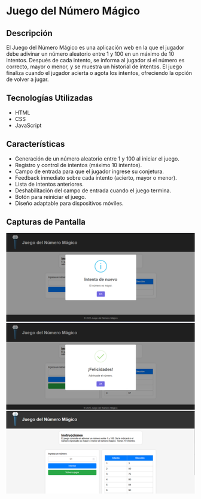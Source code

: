 # Juego del Número Mágico

## Descripción
El Juego del Número Mágico es una aplicación web en la que el jugador debe adivinar un número aleatorio entre 1 y 100 en un máximo de 10 intentos. Después de cada intento, se informa al jugador si el número es correcto, mayor o menor, y se muestra un historial de intentos. El juego finaliza cuando el jugador acierta o agota los intentos, ofreciendo la opción de volver a jugar.

## Tecnologías Utilizadas
- HTML
- CSS
- JavaScript

## Características
- Generación de un número aleatorio entre 1 y 100 al iniciar el juego.
- Registro y control de intentos (máximo 10 intentos).
- Campo de entrada para que el jugador ingrese su conjetura.
- Feedback inmediato sobre cada intento (acierto, mayor o menor).
- Lista de intentos anteriores.
- Deshabilitación del campo de entrada cuando el juego termina.
- Botón para reiniciar el juego.
- Diseño adaptable para dispositivos móviles.

## Capturas de Pantalla
![Alt text](/assets/doc/image1.png?raw=true "Texto informativo")
![Alt text](/assets/doc/image2.png?raw=true "Texto victoria")
![Alt text](/assets/doc/image3.png?raw=true "Vista general")

